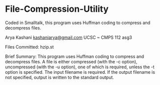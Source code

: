 # File-Compression-Utility
Coded in Smalltalk, this program uses Huffman coding to compress and decompress files.

Arya Kashani
kashaniarya@gmail.com
UCSC ~ CMPS 112
asg3

Files Committed:
hzip.st

Brief Summary:
This program uses Huffman coding to compress and decompress files.
 A file is either compressed (with the -c option), uncompressed (with the -u option), 
 one of which is required, unless the -t option is specified. The input filename is required. 
 If the output filename is not specified, output is written to the standard output.
